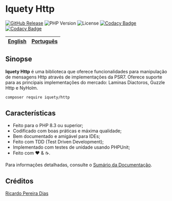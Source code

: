 # Iquety Http

[![GitHub Release](https://img.shields.io/github/release/iquety/http.svg)](https://github.com/iquety/http/releases/latest)
![PHP Version](https://img.shields.io/badge/php-%5E8.3-blue)
![License](https://img.shields.io/badge/license-MIT-blue)
[![Codacy Badge](https://app.codacy.com/project/badge/Coverage/6383da378a75457fa11a4e403d7ddd19)](https://app.codacy.com/gh/iquety/application/dashboard?utm_source=gh&utm_medium=referral&utm_content=&utm_campaign=Badge_coverage)
[![Codacy Badge](https://app.codacy.com/project/badge/Grade/6383da378a75457fa11a4e403d7ddd19)](https://app.codacy.com/gh/iquety/application/dashboard?utm_source=gh&utm_medium=referral&utm_content=&utm_campaign=Badge_grade)

[English](../../readme.md) | [Português](leiame.md)
-- | --

## Sinopse

**Iquety Http** é uma biblioteca que oferece funcionalidades para manipulação
de mensagens Http através de implementações da PSR7. Oferece suporte para as
principais implementações do mercado: Laminas Diactoros, Guzzle Http e NyHolm.

```bash
composer require iquety/http
```

## Características

- Feito para o PHP 8.3 ou superior;
- Codificado com boas práticas e máxima qualidade;
- Bem documentado e amigável para IDEs;
- Feito com TDD (Test Driven Development);
- Implementado com testes de unidade usando PHPUnit;
- Feito com :heart: &amp; :coffee:.

Para informações detalhadas, consulte o [Sumário da Documentação](indice.md).

## Créditos

[Ricardo Pereira Dias](https://www.ricardopedias.com.br)
